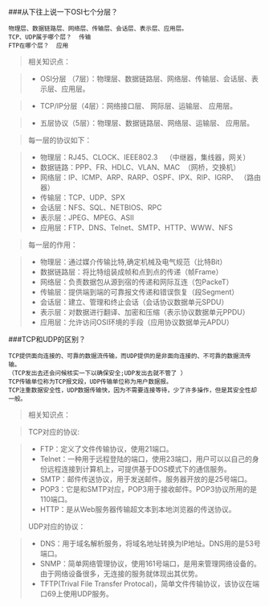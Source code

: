 
###从下往上说一下OSI七个分层？

	物理层、数据链路层、网络层、传输层、会话层、表示层、应用层。 
	TCP、UDP属于哪个层？  传输
	FTP在哪个层？  应用

>相关知识点：

>- OSI分层 （7层）：物理层、数据链路层、网络层、传输层、会话层、表示层、应用层。 

>- TCP/IP分层（4层）：网络接口层、 网际层、运输层、 应用层。 
  
>- 五层协议（5层）：物理层、数据链路层、网络层、运输层、 应用层。 
  
>每一层的协议如下： 

>- 物理层：RJ45、CLOCK、IEEE802.3    （中继器，集线器，网关） 
>- 数据链路：PPP、FR、HDLC、VLAN、MAC  （网桥，交换机） 
>- 网络层：IP、ICMP、ARP、RARP、OSPF、IPX、RIP、IGRP、 （路由器） 
>- 传输层：TCP、UDP、SPX 
>- 会话层：NFS、SQL、NETBIOS、RPC 
>- 表示层：JPEG、MPEG、ASII 
>- 应用层：FTP、DNS、Telnet、SMTP、HTTP、WWW、NFS 

  
>每一层的作用：

>- 物理层：通过媒介传输比特,确定机械及电气规范（比特Bit） 
>- 数据链路层：将比特组装成帧和点到点的传递（帧Frame） 
>- 网络层：负责数据包从源到宿的传递和网际互连（包PackeT） 
>- 传输层：提供端到端的可靠报文传递和错误恢复（段Segment） 
>- 会话层：建立、管理和终止会话（会话协议数据单元SPDU） 
>- 表示层：对数据进行翻译、加密和压缩（表示协议数据单元PPDU） 
>- 应用层：允许访问OSI环境的手段（应用协议数据单元APDU） 

  

###TCP和UDP的区别？ 

	TCP提供面向连接的、可靠的数据流传输，而UDP提供的是非面向连接的、不可靠的数据流传输。
	（TCP发出去还会问候核实一下以确保安全;UDP发出去就不管了 ） 
	TCP传输单位称为TCP报文段，UDP传输单位称为用户数据报。 
	TCP注重数据安全性，UDP数据传输快，因为不需要连接等待，少了许多操作，但是其安全性却一般。 

>相关知识点：

>TCP对应的协议: 

>- FTP：定义了文件传输协议，使用21端口。 
>- Telnet：一种用于远程登陆的端口，使用23端口，用户可以以自己的身份远程连接到计算机上，可提供基于DOS模式下的通信服务。 
>- SMTP：邮件传送协议，用于发送邮件。服务器开放的是25号端口。 
>- POP3：它是和SMTP对应，POP3用于接收邮件。POP3协议所用的是110端口。 
>- HTTP：是从Web服务器传输超文本到本地浏览器的传送协议。 
>
>UDP对应的协议： 

>- DNS：用于域名解析服务，将域名地址转换为IP地址。DNS用的是53号端口。 
>- SNMP：简单网络管理协议，使用161号端口，是用来管理网络设备的。由于网络设备很多，无连接的服务就体现出其优势。 
>- TFTP(Trival File Transfer
  Protocal)，简单文件传输协议，该协议在端口69上使用UDP服务。       
